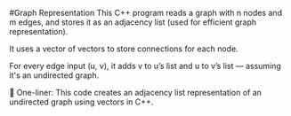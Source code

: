 #Graph Representation
This C++ program reads a graph with n nodes and m edges, and stores it as an adjacency list (used for efficient graph representation).

It uses a vector of vectors to store connections for each node.

For every edge input (u, v), it adds v to u’s list and u to v’s list — assuming it's an undirected graph.

🧠 One-liner:
This code creates an adjacency list representation of an undirected graph using vectors in C++.
